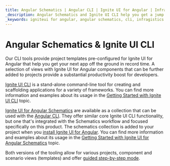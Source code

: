 ```yaml
---
title: Angular Schematics | Angular CLI | Ignite UI for Angular | Infragistics
_description: Angular Schematics and Ignite UI CLI help you get a jump start on creating and modifying projects with Ignite UI for Angular components.
_keywords: igniteui for angular, angular schematics, cli, infragistics
---
```


# Angular Schematics & Ignite UI CLI
Our CLI tools provide project templates pre-configured for Ignite UI for Angular that help you get your next app off the ground in record time. A selection of views with Ignite UI for Angular components that can be further added to projects provide a substantial productivity boost for developers.

[Ignite UI CLI](https://github.com/IgniteUI/igniteui-cli) is a stand-alone command-line tool for creating and scaffolding applications for a variety of frameworks. You can find more information and examples about its usage in the [Getting Started with Ignite UI CLI](../cli/getting-started-with-cli.md) topic.

[Ignite UI for Angular Schematics](https://github.com/IgniteUI/igniteui-cli/tree/master/packages/ng-schematics) are available as a collection that can be used with the [Angular CLI](https://angular.io/guide/schematics#schematics-for-the-angular-cli). They offer similar core Ignite UI CLI functionality, but one that's integrated with the Schematics workflow and focused specifically on this product. The schematics collection is added to your project when you [install Ignite UI for Angular](getting-started.md#installing-ignite-ui-for-angular). You can find more information and examples about its usage in the [Getting Started with Ignite UI for Angular Schematics](../cli/getting-started-with-cli.md) topic.

Both versions of the tooling allow for various projects, component and scenario views (templates) and offer [guided step-by-step mode](../cli/getting-started-with-angular-schematics.md).